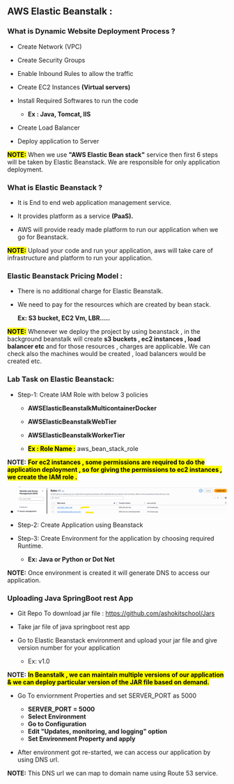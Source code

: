 ## __AWS Elastic Beanstalk__ :

### What is Dynamic Website Deployment Process ?

* Create Network (VPC)

* Create Security Groups

* Enable Inbound Rules to allow the traffic

* Create EC2 Instances __(Virtual servers)__

* Install Required Softwares to run the code 

	* __Ex : Java, Tomcat, IIS__

* Create Load Balancer

* Deploy application to Server

__<mark>NOTE:__ When we use __"AWS Elastic Bean stack"__  service then first 6 steps will be taken by Elastic Beanstack. We are responsible for only application deployment.

### What is Elastic Beanstack ?

* It is End to end web application management service.

* It provides platform as a service __(PaaS).__

* AWS will provide ready made platform to run our application when we go for Beanstack.

__<mark>NOTE:__   Upload your code and run your application, aws will take care of infrastructure and platform to run your application.

### Elastic Beanstack Pricing Model :

* There is no additional charge for Elastic Beanstalk. 

* We need to pay for the resources which are created by bean stack.

  __Ex: S3 bucket, EC2 Vm, LBR.....__

__<mark>NOTE:__ Whenever we deploy the project by using beanstack , in the background beanstalk will create __s3 buckets , ec2 instances , load balancer etc__ and for those resources , charges are applicable. We can check also the machines would be created , load balancers would be created etc.

### Lab Task on Elastic Beanstack:

* Step-1: Create IAM Role with below 3 policies

  * __AWSElasticBeanstalkMulticontainerDocker__
  * __AWSElasticBeanstalkWebTier__
  * __AWSElasticBeanstalkWorkerTier__

  * <mark>__Ex : Role Name :__</mark> aws_bean_stack_role	

__NOTE:__ <mark>__For ec2 instances , some permissions are required to do the application deployment , so for giving the permissions to ec2 instances , we create the IAM role .__
* ![alt text](image.png)

* Step-2: Create Application using Beanstack

* Step-3: Create Environment for the application by choosing required Runtime.

	* __Ex: Java or Python or Dot Net__

__NOTE:__ Once environment is created it will generate DNS to access our application.

### Uploading Java SpringBoot rest App 

* Git Repo To download jar file : https://github.com/ashokitschool/Jars

* Take jar file of java springboot rest app

* Go to Elastic Beanstack environment and upload your jar file and give version number for your application

   * Ex: v1.0

__NOTE:__ <mark> __In Beanstalk , we can maintain multiple versions of our application & we can deploy particular version of the JAR file based on demand.__

* Go To enviornment Properties and set SERVER_PORT as 5000

    * __SERVER_PORT = 5000__	
    * __Select Environment__
	* __Go to Configuration__
	* __Edit "Updates, monitoring, and logging" option__
	* __Set Environment Property and apply__	

* After environment got re-started, we can access our application by using DNS url.	

__NOTE:__  This DNS url we can map to domain name using Route 53 service.

